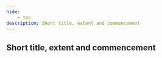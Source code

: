 ```yaml
---
hide:
    - toc
description: Short title, extent and commencement
---
```


##  Short title, extent and commencement
